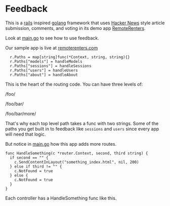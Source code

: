 # Feedback

This is a [rails](https://rubyonrails.org) inspired [golang](https://go.dev/) framework that uses [Hacker News](https://news.ycombinator.com/) style article submission, comments, and voting in its demo app [RemoteRenters](https://github.com/andrewarrow/remoterenters).
 
Look at [main.go](https://github.com/andrewarrow/remoterenters/blob/main/main.go) to see how to use feedback.

Our sample app is live at [remoterenters.com](https://remoterenters.com/)

```
  r.Paths = map[string]func(*Context, string, string){}
  r.Paths["models"] = handleModels
  r.Paths["sessions"] = handleSessions
  r.Paths["users"] = handleUsers
  r.Paths["about"] = handleAbout
```

This is the heart of the routing code.  You can have three levels of:

/foo/

/foo/bar/

/foo/bar/more/

That's why each top level path takes a func with two strings.
Some of the paths you get built in to feedback like `sessions` and `users` since every app will need that logic.

But notice in [main.go](https://github.com/andrewarrow/remoterenters/blob/main/main.go) how this app adds more routes.

```
func HandleSomething(c *router.Context, second, third string) {
  if second == "" {
    c.SendContentInLayout("something_index.html", nil, 200)
  } else if third != "" {
    c.NotFound = true
  } else {
    c.NotFound = true
  }
}
```

Each controller has a HandleSomething func like this.
